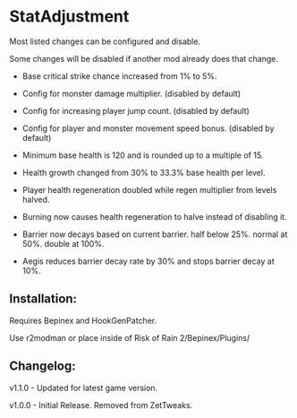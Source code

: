 # StatAdjustment

Most listed changes can be configured and disable.

Some changes will be disabled if another mod already does that change.

- Base critical strike chance increased from 1% to 5%.

- Config for monster damage multiplier. (disabled by default)

- Config for increasing player jump count. (disabled by default)

- Config for player and monster movement speed bonus. (disabled by default)

- Minimum base health is 120 and is rounded up to a multiple of 15.

- Health growth changed from 30% to 33.3% base health per level.

- Player health regeneration doubled while regen multiplier from levels halved.

- Burning now causes health regeneration to halve instead of disabling it.

- Barrier now decays based on current barrier. half below 25%. normal at 50%. double at 100%.

- Aegis reduces barrier decay rate by 30% and stops barrier decay at 10%.

## Installation:

Requires Bepinex and HookGenPatcher.

Use r2modman or place inside of Risk of Rain 2/Bepinex/Plugins/

## Changelog:

v1.1.0 - Updated for latest game version.

v1.0.0 - Initial Release. Removed from ZetTweaks.
